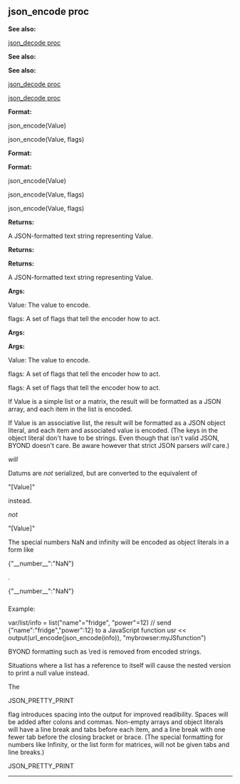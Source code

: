 

 json\_encode proc
-------------------




**See also:** 


[json\_decode proc](#/proc/json_decode) 



**See also:** 

**See also:**

[json\_decode proc](#/proc/json_decode) 

[json\_decode proc](#/proc/json_decode)


**Format:** 


 json\_encode(Value)
 
 json\_encode(Value, flags)
 



**Format:** 

**Format:**

 json\_encode(Value)
 
 json\_encode(Value, flags)
 


 json\_encode(Value, flags)



**Returns:** 


 A JSON-formatted text string representing Value.
 


**Returns:** 

**Returns:**

 A JSON-formatted text string representing Value.



**Args:** 


 Value: The value to encode.
 
 flags: A set of flags that tell the encoder how to act.
 



**Args:** 

**Args:**

 Value: The value to encode.
 
 flags: A set of flags that tell the encoder how to act.
 


 flags: A set of flags that tell the encoder how to act.


 If Value is a simple list or a matrix, the result will be formatted as a
JSON array, and each item in the list is encoded.




 If Value is an associative list, the result will be formatted as a JSON
object literal, and each item and associated value is encoded. (The keys in
the object literal don't have to be strings. Even though that isn't valid
JSON, BYOND doesn't care. Be aware however that strict JSON parsers
 *will* 
 care.)



*will*

 Datums are
 *not* 
 serialized, but are converted to the equivalent of
 
 "[Value]"
 
 instead.



*not*

 "[Value]"


 The special numbers NaN and infinity will be encoded as object literals
in a form like
 
 {"\_\_number\_\_":"NaN"}
 
 .




 {"\_\_number\_\_":"NaN"}

### 
 Example:



 var/list/info = list("name"="fridge", "power"=12)
// send {"name":"fridge","power":12} to a JavaScript function
usr << output(url\_encode(json\_encode(info)), "mybrowser:myJSfunction")


 BYOND formatting such as \red is removed from encoded strings.




 Situations where a list has a reference to itself will cause the nested
version to print a null value instead.




 The
 
 JSON\_PRETTY\_PRINT
 
 flag introduces spacing into the output for
improved readibility. Spaces will be added after colons and commas. Non-empty
arrays and object literals will have a line break and tabs before each item,
and a line break with one fewer tab before the closing bracket or brace. (The
special formatting for numbers like Infinity, or the list form for matrices,
will not be given tabs and line breaks.)




 JSON\_PRETTY\_PRINT



---


